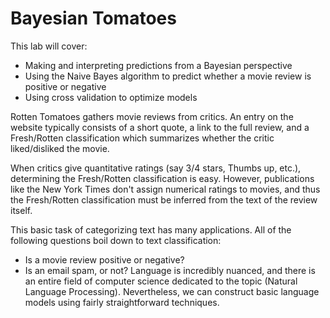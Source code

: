 # Bayesian Tomatoes
This lab will cover:  
* Making and interpreting predictions from a Bayesian perspective 
* Using the Naive Bayes algorithm to predict whether a movie review is positive or negative 
* Using cross validation to optimize models

Rotten Tomatoes gathers movie reviews from critics. An entry on the website typically consists of a short quote, a link to the full review, and a Fresh/Rotten classification which summarizes whether the critic liked/disliked the movie.

When critics give quantitative ratings (say 3/4 stars, Thumbs up, etc.), determining the Fresh/Rotten classification is easy. However, publications like the New York Times don't assign numerical ratings to movies, and thus the Fresh/Rotten classification must be inferred from the text of the review itself.

This basic task of categorizing text has many applications. All of the following questions boil down to text classification:

* Is a movie review positive or negative?
* Is an email spam, or not?
Language is incredibly nuanced, and there is an entire field of computer science dedicated to the topic (Natural Language Processing). Nevertheless, we can construct basic language models using fairly straightforward techniques.
